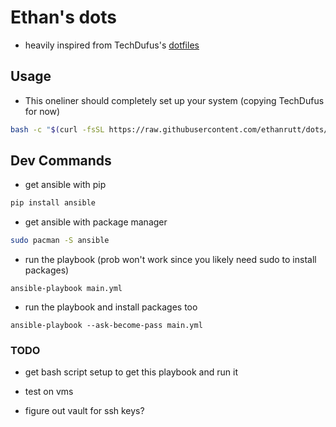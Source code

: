 # Ethan's dots

- heavily inspired from TechDufus's [dotfiles](https://github.com/TechDufus/dotfiles)

## Usage

- This oneliner should completely set up your system (copying TechDufus for now)

```sh
bash -c "$(curl -fsSL https://raw.githubusercontent.com/ethanrutt/dots/main/bin/dots)"
```

## Dev Commands

- get ansible with pip

```sh
pip install ansible
```

- get ansible with package manager

```sh
sudo pacman -S ansible
```

- run the playbook (prob won't work since you likely need sudo to install packages)

```
ansible-playbook main.yml
```

- run the playbook and install packages too

```
ansible-playbook --ask-become-pass main.yml
```

### TODO

- get bash script setup to get this playbook and run it

- test on vms

- figure out vault for ssh keys?

